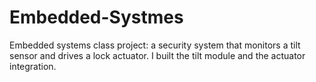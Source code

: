 # Embedded-Systmes
Embedded systems class project: a security system that monitors a tilt sensor and drives a lock actuator. I built the tilt module and the actuator integration.
